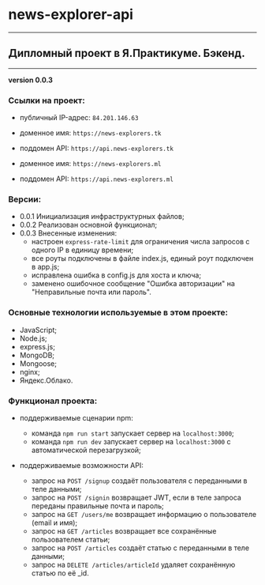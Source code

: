 # news-explorer-api
______________________

## Дипломный проект в Я.Практикуме. Бэкенд.
______________________

__version 0.0.3__

### Ссылки на проект:

- публичный IP-адрес: `84.201.146.63`

- доменное имя: `https://news-explorers.tk`
- поддомен API: `https://api.news-explorers.tk`

- доменное имя: `https://news-explorers.ml`
- поддомен API: `https://api.news-explorers.ml`

### Версии:

- 0.0.1 Инициализация инфраструктурных файлов;
- 0.0.2 Реализован основной функционал;
- 0.0.3 Внесенные изменения:
    * настроен `express-rate-limit` для ограничения числа запросов с одного IP в единицу времени;
    * все роуты подключены в файле index.js, единый роут подключен в app.js;
    * исправлена ошибка в config.js для хоста и ключа;
    * заменено ошибочное сообщение "Ошибка авторизации" на "Неправильные почта или пароль".

### Основные технологии используемые в этом проекте:

- JavaScript;
- Node.js;
- express.js;
- MongoDB;
- Mongoose;
- nginx;
- Яндекс.Облако.

### Функционал проекта:

- поддерживаемые сценарии npm:
    * команда `npm run start` запускает сервер на `localhost:3000`;
    * команда `npm run dev` запускает сервер на `localhost:3000` с автоматической перезагрузкой;

- поддерживаемые возможности API:
    * запрос на `POST /signup` создаёт пользователя с переданными в теле данными;
    * запрос на `POST /signin` возвращает JWT, если в теле запроса переданы правильные почта и пароль;
    * запрос на `GET /users/me` возвращает информацию о пользователе (email и имя);
    * запрос на `GET /articles` возвращает все сохранённые пользователем статьи;
    * запрос на `POST /articles` создаёт статью с переданными в теле данными;
    * запрос на `DELETE /articles/articleId` удаляет сохранённую статью по её _id.
